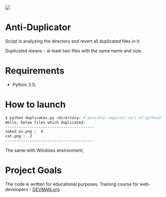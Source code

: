 ![](https://gph.is/2p96d0f)

# Anti-Duplicator

Script is analyzing the directory and revert all duplicated files in it.

Duplicated means - at least two files with the same name and size.

# Requirements

 - Python 3.5;

# How to launch

```bash
$ python duplicates.py <directory> # possibly requires call of python3 executive instead of just python
Hello, below files which duplicated:
----------------------------------------
naked_ex.png :  4
cat.png :  2
----------------------------------------

```

The same with Windows environment;


# Project Goals

The code is written for educational purposes. Training course for web-developers - [DEVMAN.org](https://devman.org)

